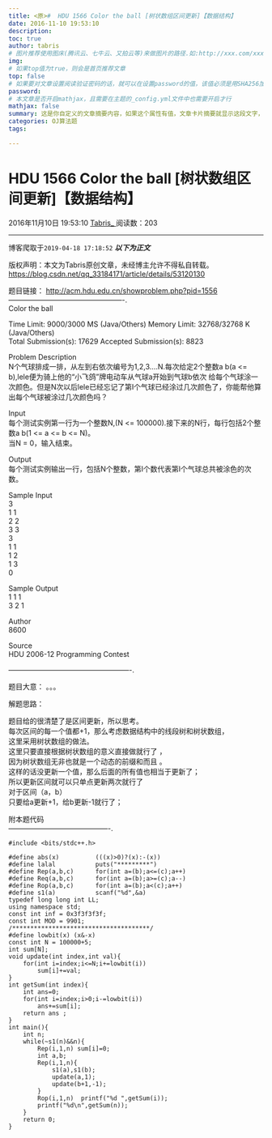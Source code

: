 ```yaml
---
title: <原>#  HDU 1566 Color the ball [树状数组区间更新]【数据结构】
date: 2016-11-10 19:53:10
description:
toc: true
author: tabris
# 图片推荐使用图床(腾讯云、七牛云、又拍云等)来做图片的路径.如:http://xxx.com/xxx.jpg
img: 
# 如果top值为true，则会是首页推荐文章
top: false
# 如果要对文章设置阅读验证密码的话，就可以在设置password的值，该值必须是用SHA256加密后的密码，防止被他人识破
password: 
# 本文章是否开启mathjax，且需要在主题的_config.yml文件中也需要开启才行
mathjax: false
summary: 这是你自定义的文章摘要内容，如果这个属性有值，文章卡片摘要就显示这段文字，否则程序会自动截取文章的部分内容作为摘要
categories: OJ算法题
tags:

---
```





#  HDU 1566 Color the ball [树状数组区间更新]【数据结构】

2016年11月10日 19:53:10  [ Tabris_ ](https://me.csdn.net/qq_33184171) 阅读数：203


--- 
 博客爬取于`2019-04-18 17:18:52`
***以下为正文***

版权声明：本文为Tabris原创文章，未经博主允许不得私自转载。
https://blog.csdn.net/qq_33184171/article/details/53120130

题目链接： [ http://acm.hdu.edu.cn/showproblem.php?pid=1556
](http://acm.hdu.edu.cn/showproblem.php?pid=1556)  
————————————————-.  
Color the ball

Time Limit: 9000/3000 MS (Java/Others) Memory Limit: 32768/32768 K
(Java/Others)  
Total Submission(s): 17629 Accepted Submission(s): 8823

Problem Description  
N个气球排成一排，从左到右依次编号为1,2,3….N.每次给定2个整数a b(a <= b),lele便为骑上他的“小飞鸽”牌电动车从气球a开始到气球b依次
给每个气球涂一次颜色。但是N次以后lele已经忘记了第I个气球已经涂过几次颜色了，你能帮他算出每个气球被涂过几次颜色吗？

Input  
每个测试实例第一行为一个整数N,(N <= 100000).接下来的N行，每行包括2个整数a b(1 <= a <= b <= N)。  
当N = 0，输入结束。

Output  
每个测试实例输出一行，包括N个整数，第I个数代表第I个气球总共被涂色的次数。

Sample Input  
3  
1 1  
2 2  
3 3  
3  
1 1  
1 2  
1 3  
0

Sample Output  
1 1 1  
3 2 1

Author  
8600

Source  
HDU 2006-12 Programming Contest

—————————————————-.

题目大意： 。。。

解题思路：

题目给的很清楚了是区间更新，所以思考。  
每次区间的每一个值都+1，那么考虑数据结构中的线段树和树状数组，  
这里采用树状数组的做法。  
这里只要直接根据树状数组的意义直接做就行了 ，  
因为树状数组无非也就是一个动态的前缀和而且 。  
这样的话没更新一个值，那么后面的所有值也相当于更新了；  
所以更新区间就可以只单点更新两次就行了  
对于区间（a，b）  
只要给a更新+1，给b更新-1就行了；

附本题代码  
——————————————-.

    
    
    #include <bits/stdc++.h>
    
    #define abs(x)          (((x)>0)?(x):-(x))
    #define lalal           puts("*********")
    #define Rep(a,b,c)      for(int a=(b);a<=(c);a++)
    #define Req(a,b,c)      for(int a=(b);a>=(c);a--)
    #define Rop(a,b,c)      for(int a=(b);a<(c);a++)
    #define s1(a)           scanf("%d",&a)
    typedef long long int LL;
    using namespace std;
    const int inf = 0x3f3f3f3f;
    const int MOD = 9901;
    /**************************************/
    #define lowbit(x) (x&-x)
    const int N = 100000+5;
    int sum[N];
    void update(int index,int val){
        for(int i=index;i<=N;i+=lowbit(i))
            sum[i]+=val;
    }
    int getSum(int index){
        int ans=0;
        for(int i=index;i>0;i-=lowbit(i))
            ans+=sum[i];
        return ans ;
    }
    int main(){
        int n;
        while(~s1(n)&&n){
            Rep(i,1,n) sum[i]=0;
            int a,b;
            Rep(i,1,n){
                s1(a),s1(b);
                update(a,1);
                update(b+1,-1);
            }
            Rop(i,1,n)  printf("%d ",getSum(i));
            printf("%d\n",getSum(n));
        }
        return 0;
    }
    

